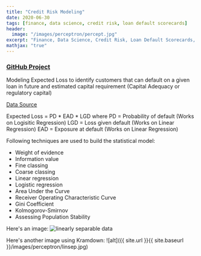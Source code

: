 ```yaml
---
title: "Credit Risk Modeling"
date: 2020-06-30
tags: [finance, data science, credit risk, loan default scorecards]
header:
  image: "/images/perceptron/percept.jpg"
excerpt: "Finance, Data Science, Credit Risk, Loan Default Scorecards, Risk Management"
mathjax: "true"
---
```


### [GitHub Project](https://github.com/BAGLAT/Credit-Risk-Modeling)

Modeling Expected Loss to identify customers that can default on a given loan in future and estimated capital requirement (Capital Adequacy or regulatory capital)

[Data Source](https://www.kaggle.com/wendykan/lending-club-loan-data)

Expected Loss = PD * EAD * LGD where PD = Probability of default (Works on Logisitic Regression) LGD = Loss given default (Works on Linear Regression) EAD = Exposure at default (Works on Linear Regression)

Following techniques are used to build the statistical model:

* Weight of evidence
* Information value
* Fine classing
* Coarse classing
* Linear regression
* Logistic regression
* Area Under the Curve
* Receiver Operating Characteristic Curve
* Gini Coefficient
* Kolmogorov-Smirnov
* Assessing Population Stability

Here's an image:
<img src="{{ site.url }}{{ site.baseurl }}/images/CRM/ROC.png" alt="linearly separable data">

Here's another image using Kramdown:
![alt]({{ site.url }}{{ site.baseurl }}/images/perceptron/linsep.jpg)

